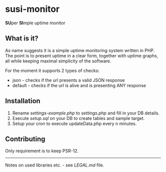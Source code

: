 # susi-monitor
**SU**per **SI**mple uptime monitor

## What is it?
As name suggests it is a simple uptime monitoring system written in PHP.
The point is to present uptime in a clear form, together with uptime graphs, all while keeping
maximal simplicity of the software. 

For the moment it supports 2 types of checks:
- json - checks if the url presents a valid JSON response
- default - checks if the url is alive and is presenting ANY response

## Installation
1. Rename *settings-example.php* to *settings.php* and fill in your DB details.
2. Execute *setup.sql* on your DB to create tables and sample target.
3. Setup your cron to execute updateData.php every n minutes.

## Contributing
Only requirement is to keep PSR-12.

---
Notes on used libraries etc. - see *LEGAL.md* file.